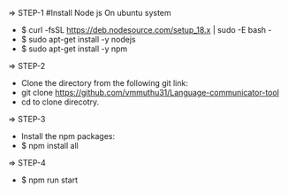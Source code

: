 => STEP-1
#Install Node js On ubuntu system
- $ curl -fsSL https://deb.nodesource.com/setup_18.x | sudo -E bash -
- $ sudo apt-get install -y nodejs
- $ sudo apt-get install -y npm

=> STEP-2
-	Clone the directory from the following git link:
-	git clone https://github.com/vmmuthu31/Language-communicator-tool
- cd to clone direcotry.

=> STEP-3
-	Install the npm packages:
- $ npm install all

=> STEP-4
- $ npm run start

``` Your react app will setup and ready to use. Enjoy thanks.

